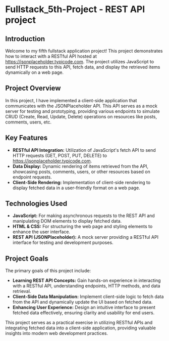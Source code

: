 # Fullstack_5th-Project - REST API project

## Introduction
Welcome to my fifth fullstack application project! This project demonstrates how to interact with a RESTful API hosted at https://jsonplaceholder.typicode.com. The project utilizes JavaScript to send HTTP requests to this API, fetch data, and display the retrieved items dynamically on a web page.

## Project Overview
In this project, I have implemented a client-side application that communicates with the JSONPlaceholder API. This API serves as a mock server for testing and prototyping, providing various endpoints to simulate CRUD (Create, Read, Update, Delete) operations on resources like posts, comments, users, etc.

## Key Features
- **RESTful API Integration:** Utilization of JavaScript's fetch API to send HTTP requests (GET, POST, PUT, DELETE) to https://jsonplaceholder.typicode.com.
- **Data Display:** Dynamic rendering of items retrieved from the API, showcasing posts, comments, users, or other resources based on endpoint requests.
- **Client-Side Rendering:** Implementation of client-side rendering to display fetched data in a user-friendly format on a web page.

## Technologies Used
- **JavaScript:** For making asynchronous requests to the REST API and manipulating DOM elements to display fetched data.
- **HTML & CSS:** For structuring the web page and styling elements to enhance the user interface.
- **REST API (JSONPlaceholder):** A mock server providing a RESTful API interface for testing and development purposes.

## Project Goals
The primary goals of this project include:
- **Learning REST API Concepts:** Gain hands-on experience in interacting with a RESTful API, understanding endpoints, HTTP methods, and data retrieval.
- **Client-Side Data Manipulation:** Implement client-side logic to fetch data from the API and dynamically update the UI based on fetched data.
- **Enhancing User Experience:** Design an intuitive interface to present fetched data effectively, ensuring clarity and usability for end users.

This project serves as a practical exercise in utilizing RESTful APIs and integrating fetched data into a client-side application, providing valuable insights into modern web development practices.
